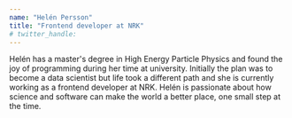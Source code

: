 ```yaml
---
name: "Helén Persson"
title: "Frontend developer at NRK"
# twitter_handle: 
---
```

Helén has a master's degree in High Energy Particle Physics and found the joy of programming during her time at university. Initially the plan was to become a data scientist but life took a different path and she is currently working as a frontend developer at NRK. Helén is passionate about how science and software can make the world a better place, one small step at the time.
